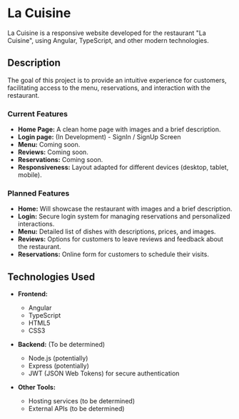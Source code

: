 # La Cuisine

La Cuisine is a responsive website developed for the restaurant "La Cuisine", using Angular, TypeScript, and other modern technologies.

## Description

The goal of this project is to provide an intuitive experience for customers, facilitating access to the menu, reservations, and interaction with the restaurant.

### Current Features


- **Home Page:** A clean home page with images and a brief description.
- **Login page:** (In Development) - SignIn / SignUp Screen
- **Menu:** Coming soon.
- **Reviews:** Coming soon.
- **Reservations:** Coming soon.
- **Responsiveness:** Layout adapted for different devices (desktop, tablet, mobile).

### Planned Features

- **Home:** Will showcase the restaurant with images and a brief description.
- **Login:** Secure login system for managing reservations and personalized interactions.
- **Menu:** Detailed list of dishes with descriptions, prices, and images.
- **Reviews:** Options for customers to leave reviews and feedback about the restaurant.
- **Reservations:** Online form for customers to schedule their visits.

## Technologies Used

- **Frontend:**
  - Angular
  - TypeScript
  - HTML5
  - CSS3

- **Backend:** (To be determined)
  - Node.js (potentially)
  - Express (potentially)
  - JWT (JSON Web Tokens) for secure authentication

- **Other Tools:**
  - Hosting services (to be determined)
  - External APIs (to be determined)

